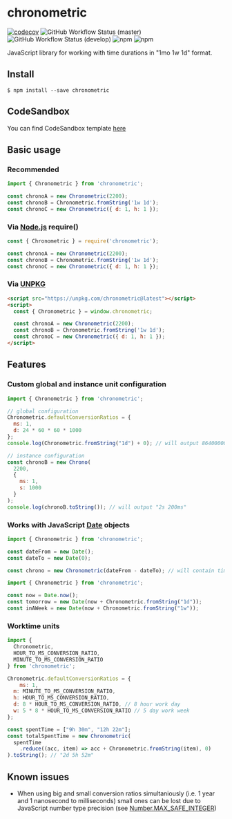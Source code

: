 # chronometric
[![codecov](https://codecov.io/gh/yukipastelcat/chronometric/branch/master/graph/badge.svg)](https://codecov.io/gh/yukipastelcat/chronometric)
![GitHub Workflow Status (master)](https://img.shields.io/github/workflow/status/yukipastelcat/chronometric/CI/master?label=CI%20%28master%29)
![GitHub Workflow Status (develop)](https://img.shields.io/github/workflow/status/yukipastelcat/chronometric/CI/develop?label=CI%20%28beta%29)
![npm](https://img.shields.io/npm/l/chronometric)
![npm](https://img.shields.io/npm/dm/chronometric)

JavaScript library for working with time durations in "1mo 1w 1d" format.

## Install

```shell
$ npm install --save chronometric
```

## CodeSandbox

You can find CodeSandbox template [here](https://codesandbox.io/s/chronometric-basic-sandbox-l5sho)

## Basic usage

### Recommended

```js
import { Chronometric } from 'chronometric';

const chronoA = new Chronometric(2200);
const chronoB = Chronometric.fromString('1w 1d');
const chronoC = new Chronometric({ d: 1, h: 1 });
```

### Via [Node.js](https://nodejs.org/) require()

```js
const { Chronometric } = require('chronometric');

const chronoA = new Chronometric(2200);
const chronoB = Chronometric.fromString('1w 1d');
const chronoC = new Chronometric({ d: 1, h: 1 });
```

### Via [UNPKG](unpkg.com)

```html
<script src="https://unpkg.com/chronometric@latest"></script>
<script>
  const { Chronometric } = window.chronometric;

  const chronoA = new Chronometric(2200);
  const chronoB = Chronometric.fromString('1w 1d');
  const chronoC = new Chronometric({ d: 1, h: 1 });
</script>
```

## Features

### Custom global and instance unit configuration

```js
import { Chronometric } from 'chronometric';

// global configuration
Chronometric.defaultConversionRatios = {
  ms: 1,
  d: 24 * 60 * 60 * 1000
};
console.log(Chronometric.fromString("1d") + 0); // will output 86400000

// instance configuration
const chronoB = new Chrono(
  2200,
  {
    ms: 1,
    s: 1000
  }
);
console.log(chronoB.toString()); // will output "2s 200ms"
```

### Works with JavaScript [Date](https://developer.mozilla.org/en-US/docs/Web/JavaScript/Reference/Global_Objects/Date) objects

```js
import { Chronometric } from 'chronometric';

const dateFrom = new Date();
const dateTo = new Date(0);

const chrono = new Chronometric(dateFrom - dateTo); // will contain timespan between dateFrom and dateTo
```

```js
import { Chronometric } from 'chronometric';

const now = Date.now();
const tomorrow = new Date(now + Chronometric.fromString("1d"));
const inAWeek = new Date(now + Chronometric.fromString("1w"));
```

### Worktime units

```js
import {
  Chronometric,
  HOUR_TO_MS_CONVERSION_RATIO,
  MINUTE_TO_MS_CONVERSION_RATIO
} from 'chronometric';

Chronometric.defaultConversionRatios = {
	ms: 1,
  m: MINUTE_TO_MS_CONVERSION_RATIO,
  h: HOUR_TO_MS_CONVERSION_RATIO,
  d: 8 * HOUR_TO_MS_CONVERSION_RATIO, // 8 hour work day
  w: 5 * 8 * HOUR_TO_MS_CONVERSION_RATIO // 5 day work week
};

const spentTime = ["9h 30m", "12h 22m"];
const totalSpentTime = new Chronometric(
  spentTime
  	.reduce((acc, item) => acc + Chronometric.fromString(item), 0)
).toString(); // "2d 5h 52m"
```

## Known issues

+ When using big and small conversion ratios simultaniously (i.e. 1 year and 1 nanosecond to milliseconds) small ones can be lost due to JavaScript number type precision (see [Number.MAX_SAFE_INTEGER](https://developer.mozilla.org/en-US/docs/Web/JavaScript/Reference/Global_Objects/Number/MAX_SAFE_INTEGER))

